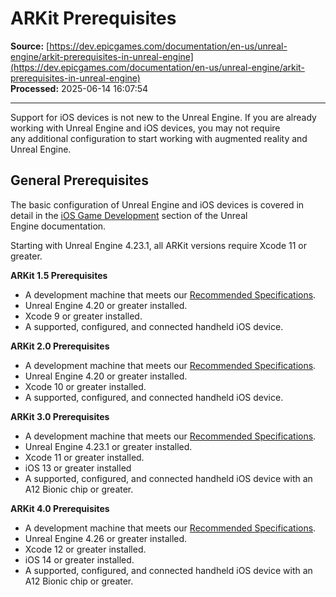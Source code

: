 # ARKit Prerequisites

**Source:** [https://dev.epicgames.com/documentation/en-us/unreal-engine/arkit-prerequisites-in-unreal-engine](https://dev.epicgames.com/documentation/en-us/unreal-engine/arkit-prerequisites-in-unreal-engine)  
**Processed:** 2025-06-14 16:07:54

---

Support for iOS devices is not new to the Unreal Engine. If you are already working with Unreal Engine and iOS devices, you may not require any additional configuration to start working with augmented reality and Unreal Engine.

## General Prerequisites

The basic configuration of Unreal Engine and iOS devices is covered in detail in the [iOS Game Development](sharing-and-releasing-projects/iOS-and-tvOS) section of the Unreal Engine documentation.

Starting with Unreal Engine 4.23.1, all ARKit versions require Xcode 11 or greater.

**ARKit 1.5 Prerequisites**

-   A development machine that meets our [Recommended Specifications](/documentation/404).
-   Unreal Engine 4.20 or greater installed.
-   Xcode 9 or greater installed.
-   A supported, configured, and connected handheld iOS device.

**ARKit 2.0 Prerequisites**

-   A development machine that meets our [Recommended Specifications](/documentation/404).
-   Unreal Engine 4.20 or greater installed.
-   Xcode 10 or greater installed.
-   A supported, configured, and connected handheld iOS device.

**ARKit 3.0 Prerequisites**

-   A development machine that meets our [Recommended Specifications](/documentation/404).
-   Unreal Engine 4.23.1 or greater installed.
-   Xcode 11 or greater installed.
-   iOS 13 or greater installed
-   A supported, configured, and connected handheld iOS device with an A12 Bionic chip or greater.

**ARKit 4.0 Prerequisites**

-   A development machine that meets our [Recommended Specifications](/documentation/404).
-   Unreal Engine 4.26 or greater installed.
-   Xcode 12 or greater installed.
-   iOS 14 or greater installed.
-   A supported, configured, and connected handheld iOS device with an A12 Bionic chip or greater.
